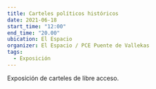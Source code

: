 ```yaml
---
title: Carteles políticos históricos
date: 2021-06-18
start_time: "12:00"
end_time: "20.00"
ubication: El Espacio
organizer: El Espacio / PCE Puente de Vallekas
tags:
  - Exposición
---
```

Exposición de carteles de libre acceso.